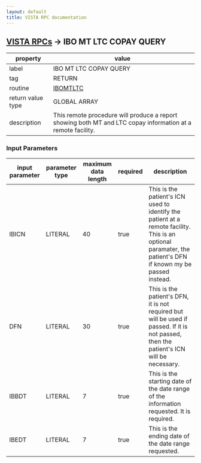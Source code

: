 ```yaml
---
layout: default
title: VISTA RPC documentation
---
```




## [VISTA RPCs](TableOfContent.md) &#8594; IBO MT LTC COPAY QUERY 

 property | value 
--- | --- 
 label | IBO MT LTC COPAY QUERY
 tag | RETURN
 routine | [IBOMTLTC](http://code.osehra.org/dox/Routine_IBOMTLTC_source.html)
 return value type | GLOBAL ARRAY
 description | This remote procedure will produce a report showing both MT and LTC copay information at a remote facility.

### Input Parameters

| input parameter | parameter type | maximum data length | required | description | 
| --- | --- | --- | --- | --- | 
| IBICN | LITERAL | 40 | true | This is the patient's ICN used to identify the patient at a remote facility.  This is an optional paramater, the patient's DFN if known my be passed instead. | 
| DFN | LITERAL | 30 | true | This is the patient's DFN, it is not required but will be used if passed.  If it is not passed, then the patient's ICN will be necessary. | 
| IBBDT | LITERAL | 7 | true | This is the starting date of the date range of the information requested.  It is required. | 
| IBEDT | LITERAL | 7 | true | This is the ending date of the date range requested. | 